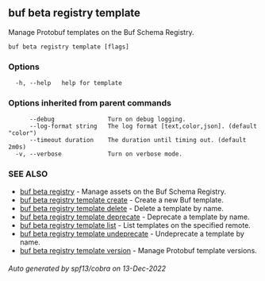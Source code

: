## buf beta registry template

Manage Protobuf templates on the Buf Schema Registry.

```
buf beta registry template [flags]
```

### Options

```
  -h, --help   help for template
```

### Options inherited from parent commands

```
      --debug               Turn on debug logging.
      --log-format string   The log format [text,color,json]. (default "color")
      --timeout duration    The duration until timing out. (default 2m0s)
  -v, --verbose             Turn on verbose mode.
```

### SEE ALSO

* [buf beta registry](buf_beta_registry.md)	 - Manage assets on the Buf Schema Registry.
* [buf beta registry template create](buf_beta_registry_template_create.md)	 - Create a new Buf template.
* [buf beta registry template delete](buf_beta_registry_template_delete.md)	 - Delete a template by name.
* [buf beta registry template deprecate](buf_beta_registry_template_deprecate.md)	 - Deprecate a template by name.
* [buf beta registry template list](buf_beta_registry_template_list.md)	 - List templates on the specified remote.
* [buf beta registry template undeprecate](buf_beta_registry_template_undeprecate.md)	 - Undeprecate a template by name.
* [buf beta registry template version](buf_beta_registry_template_version.md)	 - Manage Protobuf template versions.

###### Auto generated by spf13/cobra on 13-Dec-2022
